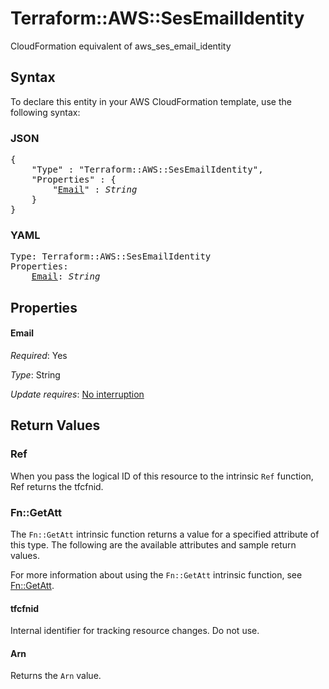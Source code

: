 # Terraform::AWS::SesEmailIdentity

CloudFormation equivalent of aws_ses_email_identity

## Syntax

To declare this entity in your AWS CloudFormation template, use the following syntax:

### JSON

<pre>
{
    "Type" : "Terraform::AWS::SesEmailIdentity",
    "Properties" : {
        "<a href="#email" title="Email">Email</a>" : <i>String</i>
    }
}
</pre>

### YAML

<pre>
Type: Terraform::AWS::SesEmailIdentity
Properties:
    <a href="#email" title="Email">Email</a>: <i>String</i>
</pre>

## Properties

#### Email

_Required_: Yes

_Type_: String

_Update requires_: [No interruption](https://docs.aws.amazon.com/AWSCloudFormation/latest/UserGuide/using-cfn-updating-stacks-update-behaviors.html#update-no-interrupt)

## Return Values

### Ref

When you pass the logical ID of this resource to the intrinsic `Ref` function, Ref returns the tfcfnid.

### Fn::GetAtt

The `Fn::GetAtt` intrinsic function returns a value for a specified attribute of this type. The following are the available attributes and sample return values.

For more information about using the `Fn::GetAtt` intrinsic function, see [Fn::GetAtt](https://docs.aws.amazon.com/AWSCloudFormation/latest/UserGuide/intrinsic-function-reference-getatt.html).

#### tfcfnid

Internal identifier for tracking resource changes. Do not use.

#### Arn

Returns the <code>Arn</code> value.

